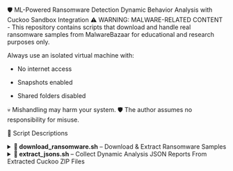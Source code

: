 🛡️ ML-Powered Ransomware Detection
Dynamic Behavior Analysis with Cuckoo Sandbox Integration
⚠️ WARNING: MALWARE-RELATED CONTENT -
This repository contains scripts that download and handle real ransomware samples from MalwareBazaar for educational and research purposes only.

 Always use an isolated virtual machine with:

- No internet access

- Snapshots enabled

- Shared folders disabled

💀 Mishandling may harm your system.
🛡️ The author assumes no responsibility for misuse.

📜 Script Descriptions
<details> <summary><strong>🔻 download_ransomware.sh</strong> – Download & Extract Ransomware Samples</summary>
📌 Description
This script automates the process of downloading ransomware samples from MalwareBazaar based on the "ransomware" tag and extracts them from password-protected ZIP archives.

🔧 What It Does

- Queries MalwareBazaar for up to 500 ransomware samples

- Extracts their SHA256 hashes from the API response

- Downloads the samples as ZIP files

- Extracts the contents using the password infected

- Deletes the ZIP files after extraction

▶️ Usage
- Make the script executable and run it inside a secure virtual machine.

⚠️ Run only inside a sandboxed virtual machine.

</details> <details> <summary><strong>🔻 extract_jsons.sh</strong> – Collect Dynamic Analysis JSON Reports From Extracted Cuckoo ZIP Files</summary>
📌 Description
This script collects .json reports from individual reports/ subfolders inside each sample directory and consolidates them into one folder for ML processing or manual review.

🔧 What It Does

- Creates a folder named all-json/

- Iterates through each sample directory

- Finds the first .json file inside reports/

- Copies and renames it as sample-name.json into all-json/

🗂️ Example Folder Structure
Before: Each sample folder has a "reports" directory with a JSON report inside (standard format from cuckoo sandbox)
After: All .json files are copied and renamed into a single all-json/ directory

▶️ Usage
Run this script from inside the folder that contains all your sample directories.

✅ Ensures all dynamic reports are in one place for easier processing.

</details>
